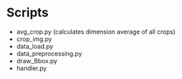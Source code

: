 # Scripts
- avg_crop.py (calculates dimension average of all crops)
- crop_img.py
- data_load.py
- data_preprocessing.py
- draw_Bbox.py
- handler.py
